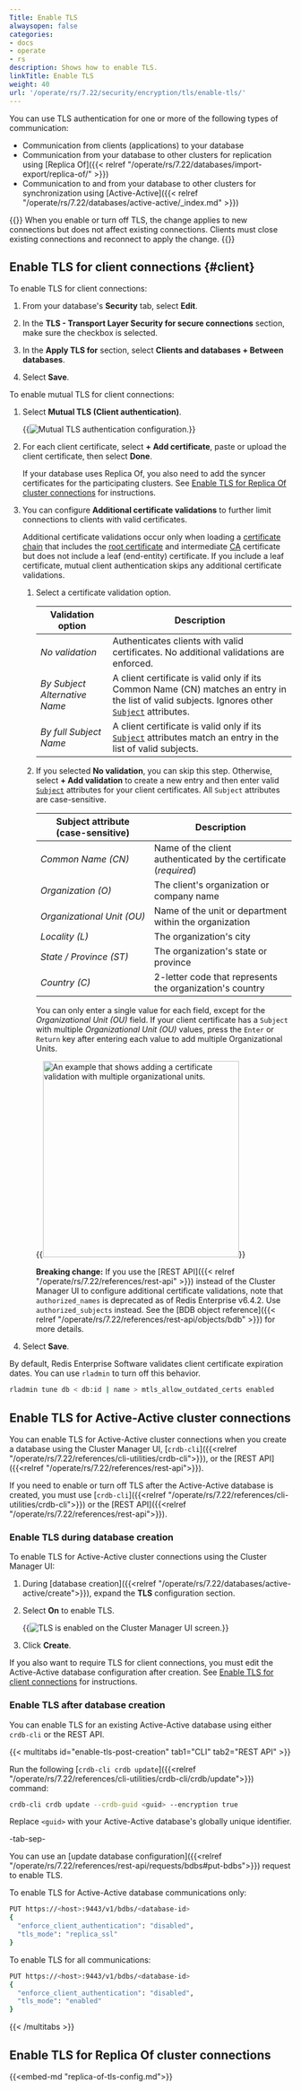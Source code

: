 ```yaml
---
Title: Enable TLS
alwaysopen: false
categories:
- docs
- operate
- rs
description: Shows how to enable TLS.
linkTitle: Enable TLS
weight: 40
url: '/operate/rs/7.22/security/encryption/tls/enable-tls/'
---
```


You can use TLS authentication for one or more of the following types of communication:

- Communication from clients (applications) to your database
- Communication from your database to other clusters for replication using [Replica Of]({{< relref "/operate/rs/7.22/databases/import-export/replica-of/" >}})
- Communication to and from your database to other clusters for synchronization using [Active-Active]({{< relref "/operate/rs/7.22/databases/active-active/_index.md" >}})

{{<note>}}
When you enable or turn off TLS, the change applies to new connections but does not affect existing connections. Clients must close existing connections and reconnect to apply the change.
{{</note>}}

## Enable TLS for client connections {#client}

To enable TLS for client connections:

1. From your database's **Security** tab, select **Edit**.

1. In the **TLS - Transport Layer Security for secure connections** section, make sure the checkbox is selected.

1. In the **Apply TLS for** section, select **Clients and databases + Between databases**.

1. Select **Save**.

To enable mutual TLS for client connections:

1. Select **Mutual TLS (Client authentication)**.

    {{<image filename="images/rs/screenshots/databases/security-mtls-clients-7-8-2.png"  alt="Mutual TLS authentication configuration.">}}

1. For each client certificate, select **+ Add certificate**, paste or upload the client certificate, then select **Done**.

    If your database uses Replica Of, you also need to add the syncer certificates for the participating clusters. See [Enable TLS for Replica Of cluster connections](#enable-tls-for-replica-of-cluster-connections) for instructions.

1. You can configure **Additional certificate validations** to further limit connections to clients with valid certificates.

    Additional certificate validations occur only when loading a [certificate chain](https://en.wikipedia.org/wiki/Chain_of_trust#Computer_security) that includes the [root certificate](https://en.wikipedia.org/wiki/Root_certificate) and intermediate [CA](https://en.wikipedia.org/wiki/Certificate_authority) certificate but does not include a leaf (end-entity) certificate. If you include a leaf certificate, mutual client authentication skips any additional certificate validations.

    1. Select a certificate validation option.

        | Validation option | Description |
        |-------------------|-------------|
        | _No validation_ | Authenticates clients with valid certificates. No additional validations are enforced. |
        | _By Subject Alternative Name_ | A client certificate is valid only if its Common Name (CN) matches an entry in the list of valid subjects. Ignores other [`Subject`](https://datatracker.ietf.org/doc/html/rfc5280#section-4.1.2.6) attributes. |
        | _By full Subject Name_ | A client certificate is valid only if its [`Subject`](https://datatracker.ietf.org/doc/html/rfc5280#section-4.1.2.6) attributes match an entry in the list of valid subjects. |

    1. If you selected **No validation**, you can skip this step. Otherwise, select **+ Add validation** to create a new entry and then enter valid [`Subject`](https://datatracker.ietf.org/doc/html/rfc5280#section-4.1.2.6) attributes for your client certificates. All `Subject` attributes are case-sensitive.

        | Subject attribute<br />(case-sensitive) | Description |
        |-------------------|-------------|
        | _Common Name (CN)_ | Name of the client authenticated by the certificate (_required_) |
        | _Organization (O)_ | The client's organization or company name |
        | <nobr>_Organizational Unit (OU)_</nobr> | Name of the unit or department within the organization |
        | _Locality (L)_ | The organization's city |
        | _State / Province (ST)_ | The organization's state or province |
        | _Country (C)_ | 2-letter code that represents the organization's country |

        You can only enter a single value for each field, except for the _Organizational Unit (OU)_ field. If your client certificate has a `Subject` with multiple  _Organizational Unit (OU)_ values, press the `Enter` or `Return` key after entering each value to add multiple Organizational Units.

        {{<image filename="images/rs/screenshots/databases/security-mtls-add-cert-validation-multi-ou.png" width="350px" alt="An example that shows adding a certificate validation with multiple organizational units.">}}

        **Breaking change:** If you use the [REST API]({{< relref "/operate/rs/7.22/references/rest-api" >}}) instead of the Cluster Manager UI to configure additional certificate validations, note that `authorized_names` is deprecated as of Redis Enterprise v6.4.2. Use `authorized_subjects` instead. See the [BDB object reference]({{< relref "/operate/rs/7.22/references/rest-api/objects/bdb" >}}) for more details.

1. Select **Save**.

By default, Redis Enterprise Software validates client certificate expiration dates.  You can use `rladmin` to turn off this behavior.

```sh
rladmin tune db < db:id | name > mtls_allow_outdated_certs enabled
```

## Enable TLS for Active-Active cluster connections

You can enable TLS for Active-Active cluster connections when you create a database using the Cluster Manager UI, [`crdb-cli`]({{<relref "/operate/rs/7.22/references/cli-utilities/crdb-cli">}}), or the [REST API]({{<relref "/operate/rs/7.22/references/rest-api">}}).

If you need to enable or turn off TLS after the Active-Active database is created, you must use [`crdb-cli`]({{<relref "/operate/rs/7.22/references/cli-utilities/crdb-cli">}}) or the [REST API]({{<relref "/operate/rs/7.22/references/rest-api">}}).

### Enable TLS during database creation

To enable TLS for Active-Active cluster connections using the Cluster Manager UI:

1. During [database creation]({{<relref "/operate/rs/7.22/databases/active-active/create">}}), expand the **TLS** configuration section.

1. Select **On** to enable TLS.

    {{<image filename="images/rs/screenshots/databases/active-active-databases/enable-tls-for-active-active-db.png" alt="TLS is enabled on the Cluster Manager UI screen.">}}

1. Click **Create**.

If you also want to require TLS for client connections, you must edit the Active-Active database configuration after creation. See [Enable TLS for client connections](#client) for instructions.

### Enable TLS after database creation

You can enable TLS for an existing Active-Active database using either `crdb-cli` or the REST API.

{{< multitabs id="enable-tls-post-creation"
tab1="CLI"
tab2="REST API" >}}

Run the following [`crdb-cli crdb update`]({{<relref "/operate/rs/7.22/references/cli-utilities/crdb-cli/crdb/update">}}) command:

```sh
crdb-cli crdb update --crdb-guid <guid> --encryption true
```

Replace `<guid>` with your Active-Active database's globally unique identifier.

-tab-sep-

You can use an [update database configuration]({{<relref "/operate/rs/7.22/references/rest-api/requests/bdbs#put-bdbs">}}) request to enable TLS.

To enable TLS for Active-Active database communications only:

```sh
PUT https://<host>:9443/v1/bdbs/<database-id>
{
  "enforce_client_authentication": "disabled",
  "tls_mode": "replica_ssl"
}
```

To enable TLS for all communications:

```sh
PUT https://<host>:9443/v1/bdbs/<database-id>
{
  "enforce_client_authentication": "disabled",
  "tls_mode": "enabled"
}
```

{{< /multitabs >}}

## Enable TLS for Replica Of cluster connections

{{<embed-md "replica-of-tls-config.md">}}
